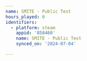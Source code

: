 ```yaml
---
name: SMITE - Public Test
hours_played: 0
identifiers:
  - platform: steam
    appid: '858460'
    name: SMITE - Public Test
    synced_on: '2024-07-04'

---
```

